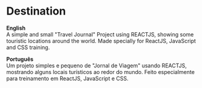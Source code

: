 # Destination
**English** <br>
A simple and small "Travel Journal" Project using REACTJS, showing some touristic locations around the world. Made specially for ReactJS, JavaScript and CSS training.

**Português**<br>
Um projeto simples e pequeno de "Jornal de Viagem" usando REACTJS, mostrando alguns locais turísticos ao redor do mundo. Feito especialmente para treinamento em ReactJS, JavaScript e CSS.
